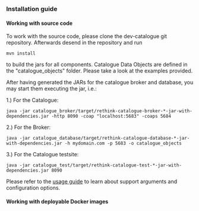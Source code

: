 ### Installation guide

#### Working with source code

To work with the source code, please clone the dev-catalogue git repository.  Afterwards desend in the repository and run

```mvn install```

to build the jars for all components. Catalogue Data Objects are defined in the "catalogue_objects" folder. Please take a look at the examples provided.

After having generated the JARs for the catalogue broker and database, you may start them executing the jar, i.e.:

1.) For the Catalogue:
```
java -jar catalogue_broker/target/rethink-catalogue-broker-*-jar-with-dependencies.jar -http 8090 -coap "localhost:5683" -coaps 5684
```
2.) For the Broker:
```
java -jar catalogue_database/target/rethink-catalogue-database-*-jar-with-dependencies.jar -h mydomain.com -p 5683 -o catalogue_objects
```
3.) For the Catalogue testsite:
```
java -jar catalogue_test/target/rethink-catalogue-test-*-jar-with-dependencies.jar 8090
```

Please refer to the [usage guide](./usage_guide.md) to learn about support arguments and configuration options.

#### Working with deployable Docker images



